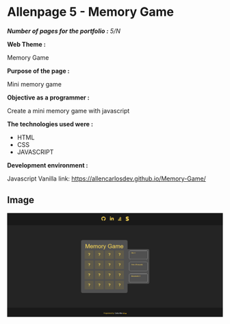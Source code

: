# Allenpage 5 - Memory Game

_**Number of pages for the portfolio :** 5/N_

**Web Theme :**

Memory Game

**Purpose of the page :**

Mini memory game

**Objective as a programmer :**

Create a mini memory game with javascript


**The technologies used were :**

- HTML
- CSS
- JAVASCRIPT

**Development environment :**

 Javascript Vanilla
    link: https://allencarlosdev.github.io/Memory-Game/
## Image
![App Screenshot](https://github.com/allencarlosdev/Memory-Game/blob/main/image/MemoryGame.png)